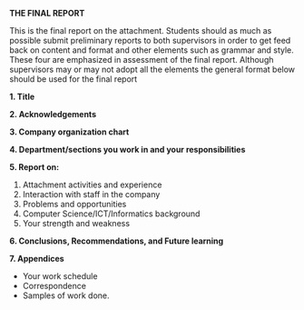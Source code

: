 

**THE FINAL REPORT**

This is the final report on the attachment.  Students should as much as possible submit preliminary reports to both supervisors in order to get feed back on content and format and other elements such as grammar and style.  These four are emphasized in assessment of the final report.  Although supervisors may or may not adopt all the elements the general format below should be used for the final report

**1.  Title**

**2.  Acknowledgements**

**3.  Company organization chart**

**4.  Department/sections you work in and your responsibilities**

**5.  Report on:**
  1. Attachment activities and experience
  2. Interaction with staff in the company
  3. Problems and opportunities
  4. Computer Science/ICT/Informatics background
  5. Your strength and weakness

**6.        Conclusions, Recommendations, and Future learning**

**7.        Appendices**

- Your work schedule
- Correspondence
- Samples of work done.

